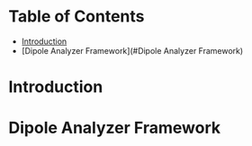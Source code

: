 # Table of Contents
* [Introduction](#introduction)
* [Dipole Analyzer Framework](#Dipole Analyzer Framework)

<a name="introduction"></a>
# Introduction
# Dipole Analyzer Framework
